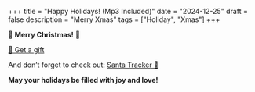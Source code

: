 +++
title = "Happy Holidays! (Mp3 Included)"
date = "2024-12-25"
draft = false
description = "Merry Xmas"
tags = ["Holiday", "Xmas"]
+++

🎄 **Merry Christmas!** 🎄

<a id="gift-btn" href="/images/Happy%20Holidays!%20(Mp3%20Included)/Xmas-gift.jpg">🎁 Get a gift</a>

And don’t forget to check out: [Santa Tracker 🎅](https://www.noradsanta.org/en/map)

**May your holidays be filled with joy and love!**

<audio id="christmas-audio" preload="auto" loop>
  <source src="/audio/we-wish-you-a-merry-christmas-happy-remix-background-intro-theme-277943.mp3" type="audio/mp3">
  Sorry, your browser does not support the audio element. :[
</audio>

<script>
window.onload = function() {
  const audio = document.getElementById('christmas-audio');
  const giftBtn = document.getElementById('gift-btn');

  // Play audio automatically
  audio.play().catch(e => console.log('Autoplay failed:', e));

  // Swap button with dancing LOL
  giftBtn.onclick = function(event) {
    event.preventDefault();
    giftBtn.outerHTML = '<span class="lol-text">LOL</span>';
  };
};
</script>

<style>
/* Dancing LOL animation */
.lol-text {
  display: inline-block;
  font-weight: bold;
  color: #e91e63;
  font-size: 2rem;
  animation: dance 1s ease-in-out infinite;
  transform-origin: center;
}

@keyframes dance {
  0%   { transform: translateY(0) rotate(0deg) scale(1); }
  10%  { transform: translateY(-5px) rotate(-10deg) scale(1.1); }
  20%  { transform: translateY(3px) rotate(8deg) scale(0.95); }
  30%  { transform: translateY(-4px) rotate(-5deg) scale(1.05); }
  40%  { transform: translateY(2px) rotate(5deg) scale(0.98); }
  50%  { transform: translateY(-3px) rotate(-3deg) scale(1.02); }
  60%  { transform: translateY(1px) rotate(2deg) scale(1); }
  70%  { transform: translateY(-2px) rotate(-1deg) scale(1.03); }
  80%  { transform: translateY(0px) rotate(1deg) scale(0.97); }
  90%  { transform: translateY(-1px) rotate(-1deg) scale(1.02); }
  100% { transform: translateY(0) rotate(0deg) scale(1); }
}
</style>





